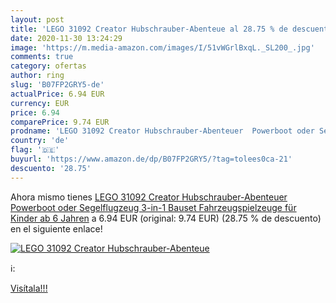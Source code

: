 ```yaml
---
layout: post
title: 'LEGO 31092 Creator Hubschrauber-Abenteue al 28.75 % de descuento'
date: 2020-11-30 13:24:29
image: 'https://m.media-amazon.com/images/I/51vWGrlBxqL._SL200_.jpg'
comments: true
category: ofertas
author: ring
slug: 'B07FP2GRY5-de'
actualPrice: 6.94 EUR
currency: EUR
price: 6.94
comparePrice: 9.74 EUR
prodname: 'LEGO 31092 Creator Hubschrauber-Abenteuer  Powerboot oder Segelflugzeug  3-in-1 Bauset  Fahrzeugspielzeuge für Kinder ab 6 Jahren'
country: 'de'
flag: '🇩🇪'
buyurl: 'https://www.amazon.de/dp/B07FP2GRY5/?tag=tolees0ca-21'
descuento: '28.75'
---
```


Ahora mismo tienes [LEGO 31092 Creator Hubschrauber-Abenteuer  Powerboot oder Segelflugzeug  3-in-1 Bauset  Fahrzeugspielzeuge für Kinder ab 6 Jahren](https://www.amazon.de/dp/B07FP2GRY5/?tag=tolees0ca-21) a 6.94 EUR (original: 9.74 EUR) (28.75 %  de descuento) en el siguiente enlace!

[![LEGO 31092 Creator Hubschrauber-Abenteue](https://m.media-amazon.com/images/I/51vWGrlBxqL._SL200_.jpg)](https://www.amazon.de/dp/B07FP2GRY5/?tag=tolees0ca-21)

ℹ️:


[Visítala!!!](https://www.amazon.de/dp/B07FP2GRY5/?tag=tolees0ca-21)
